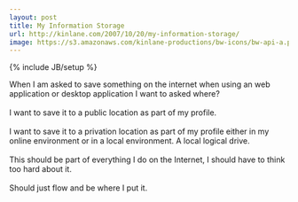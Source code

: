 ```yaml
---
layout: post
title: My Information Storage
url: http://kinlane.com/2007/10/20/my-information-storage/
image: https://s3.amazonaws.com/kinlane-productions/bw-icons/bw-api-a.png
---
```

{% include JB/setup %}
<p>
     When I am asked to save something on the internet when using an web application or desktop application I want to asked where?
     <br />
     <br />
     I want to save it to a public location as part of my profile.
     <br />
     <br />
     I want to save it to a privation location as part of my profile either in my online environment or in a local environment. A local logical drive.
     <br />
     <br />
     This should be part of everything I do on the Internet, I sho<a href="javascript:void(0)" tabindex="10" onclick="return false;"></a>uld have to think too hard about it.
     <br />
     <br />
     Should just flow and be where I put it.
</p>